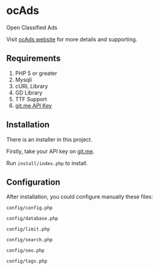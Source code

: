 ocAds
=====

Open Classified Ads

Visit [ocAds website](http://www.ocads.org) for more details and supporting.

## Requirements

1. PHP 5 or greater
2. Mysqli
3. cURL Library
5. GD Library
6. TTF Support
7. [git.me API Key](http://git.me)

## Installation

There is an installer in this project.

Firstly, take your API key on [git.me](http://git.me/developers).

Run `install/index.php` to install.

## Configuration

After installation, you could configure manually these files:

`config/config.php`

`config/database.php`

`config/limit.php`

`config/search.php`

`config/seo.php`

`config/tags.php`
